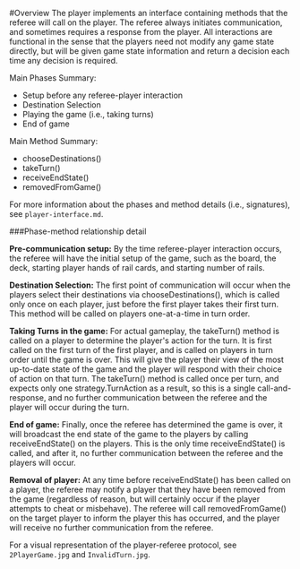 #Overview
The player implements an interface containing methods that the referee will call on the player. The referee always initiates communication, and sometimes requires a response from the player. All interactions are functional in the sense that the players need not modify any game state directly, but will be given game state information and return a decision each time any decision is required.

Main Phases Summary:
- Setup before any referee-player interaction
- Destination Selection
- Playing the game (i.e., taking turns)
- End of game

Main Method Summary:
- chooseDestinations()
- takeTurn()
- receiveEndState()
- removedFromGame()

For more information about the phases and method details (i.e., signatures), see ```player-interface.md```.

###Phase-method relationship detail

__Pre-communication setup:__ By the time referee-player interaction occurs, the referee will have the initial setup of the game, such as the board, the deck, starting player hands of rail cards, and starting number of rails.

__Destination Selection:__ The first point of communication will occur when the players select their destinations via chooseDestinations(), which is called only once on each player, just before the first player takes their first turn. This method will be called on players one-at-a-time in turn order.

__Taking Turns in the game:__ For actual gameplay, the takeTurn() method is called on a player to determine the player's action for the turn. It is first called on the first turn of the first player, and is called on players in turn order until the game is over. This will give the player their view of the most up-to-date state of the game and the player will respond with their choice of action on that turn. The takeTurn() method is called once per turn, and expects only one strategy.TurnAction as a result, so this is a single call-and-response, and no further communication between the referee and the player will occur during the turn.

__End of game:__ Finally, once the referee has determined the game is over, it will broadcast the end state of the game to the players by calling receiveEndState() on the players. This is the only time receiveEndState() is called, and after it, no further communication between the referee and the players will occur.

__Removal of player:__ At any time before receiveEndState() has been called on a player, the referee may notify a player that they have been removed from the game (regardless of reason, but will certainly occur if the player attempts to cheat or misbehave). The referee will call removedFromGame() on the target player to inform the player this has occurred, and the player will receive no further communication from the referee.

For a visual representation of the player-referee protocol, see ```2PlayerGame.jpg``` and ```InvalidTurn.jpg```.